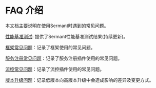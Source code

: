 # FAQ 介绍

本文档主要说明在使用Sermant时遇到的常见问题。

[性能基准测试](./performance.md): 提供了Sermant性能基准测试结果(持续更新)。

[框架常见问题](./framework.md)：记录了框架使用的常见问题。

[服务注册常见问题](./registry.md)：记录了服务注册插件使用的常见问题。

[流控常见问题](./flowcontrol.md)：记录了流控插件使用的常见问题。

[版本升级问题](./upgrade.md)：记录低版本向高版本升级中会造成影响的差异及变更方式。

